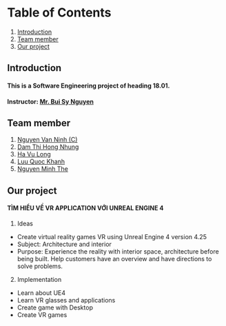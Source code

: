 
# Table of Contents
1. [Introduction](#introduction)
2. [Team member](#team-member)
3. [Our project](#our-project)

## Introduction 
#### This is a Software Engineering project of heading 18.01.
#### Instructor: [Mr. Bui Sy Nguyen](https://www.facebook.com/nguyenbs)

## Team member 
1. [Nguyen Van Ninh (C)](https://www.facebook.com/peterrock0209)
2. [Dam Thi Hong Nhung](https://www.facebook.com/boubou17012000)
3. [Ha Vu Long](https://www.facebook.com/profile.php?id=100007958924692)
4. [Luu Quoc Khanh](https://www.facebook.com/profile.php?id=100004812040597)
5. [Nguyen Minh The](https://www.facebook.com/profile.php?id=100009671985942)

## Our project
#### TÌM HIỂU VỀ VR APPLICATION VỚI UNREAL ENGINE 4

1. Ideas
- Create virtual reality games VR using Unreal Engine 4 version 4.25
- Subject: Architecture and interior
- Purpose: Experience the reality with interior space, architecture before being built. Help customers have an overview and have directions to solve problems.

2. Implementation
- Learn about UE4
- Learn VR glasses and applications
- Create game with Desktop
- Create VR games


